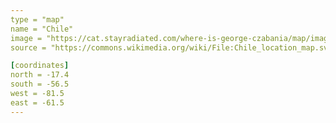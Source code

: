 ```yaml
---
type = "map"
name = "Chile"
image = "https://cat.stayradiated.com/where-is-george-czabania/map/image/chile.svg"
source = "https://commons.wikimedia.org/wiki/File:Chile_location_map.svg"

[coordinates]
north = -17.4
south = -56.5
west = -81.5
east = -61.5
---
```

